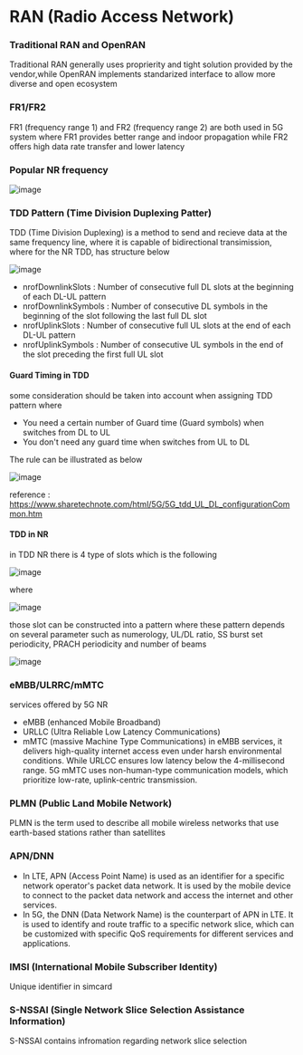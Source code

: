 RAN (Radio Access Network)
========================
### Traditional RAN and OpenRAN
Traditional RAN generally uses proprierity and tight solution provided by the vendor,while OpenRAN implements standarized interface to allow more diverse and open ecosystem

### FR1/FR2
FR1 (frequency range 1) and FR2 (frequency range 2) are both used in 5G system where FR1 provides better range and indoor propagation while FR2 offers high data rate transfer and lower latency

### Popular NR frequency
![image](https://github.com/user-attachments/assets/95b647d5-bbc7-4b4a-aecd-84e16da94bc7)

### TDD Pattern (Time Division Duplexing Patter)
TDD (Time Division Duplexing) is a method to send and recieve data at the same frequency line, where it is capable of bidirectional transimission, where for the NR TDD, has structure below

![image](https://github.com/user-attachments/assets/20fc13d6-4203-41e2-8299-68decf9fac74)


- nrofDownlinkSlots : Number of consecutive full DL slots at the beginning of each DL-UL pattern  
- nrofDownlinkSymbols : Number of consecutive DL symbols in the beginning of the slot following the last full DL slot
- nrofUplinkSlots : Number of consecutive full UL slots at the end of each DL-UL pattern
- nrofUplinkSymbols : Number of consecutive UL symbols in the end of the slot preceding the first full UL slot

#### Guard Timing in TDD
some consideration should be taken into account when assigning TDD pattern where 
- You need a certain number of Guard time (Guard symbols) when switches from DL to UL
- You don't need any guard time when switches from UL to DL

The rule can be illustrated as below

![image](https://github.com/user-attachments/assets/6041f3a3-1974-48d5-b637-b5d721003daa)

reference : https://www.sharetechnote.com/html/5G/5G_tdd_UL_DL_configurationCommon.htm

#### TDD in NR
in TDD NR there is 4 type of slots which is  the following

![image](https://github.com/user-attachments/assets/b022517e-53f3-45ef-ac99-f99c6f04f0d0)


where

![image](https://github.com/user-attachments/assets/cb6b9ed6-7e97-4cdc-8641-9f383045fac2)

those slot can be constructed into a pattern where these pattern depends on several parameter such as numerology, UL/DL ratio, SS burst set periodicity, PRACH periodicity and number of beams


![image](https://github.com/user-attachments/assets/9212b88a-ac0d-431d-b6bd-527b367e3742)


### eMBB/ULRRC/mMTC
services offered by 5G NR
- eMBB (enhanced Mobile Broadband)
- URLLC (Ultra Reliable Low Latency Communications)
- mMTC (massive Machine Type Communications)
in eMBB services, it delivers high-quality internet access even under harsh environmental conditions. While URLCC ensures low latency below the 4-millisecond range. 5G mMTC uses non-human-type communication models, which prioritize low-rate, uplink-centric transmission.

### PLMN (Public Land Mobile Network)
PLMN is the term used to describe all mobile wireless networks that use earth-based stations rather than satellites

### APN/DNN
- In LTE, APN (Access Point Name) is used as an identifier for a specific network operator's packet data network. It is used by the mobile device to connect to the packet data network and access the internet and other services.
- In 5G, the DNN (Data Network Name) is the counterpart of APN in LTE. It is used to identify and route traffic to a specific network slice, which can be customized with specific QoS requirements for different services and applications.
### IMSI (International Mobile Subscriber Identity)
Unique identifier in simcard
### S-NSSAI (Single Network Slice Selection Assistance Information)
S-NSSAI contains infromation regarding network slice selection 
